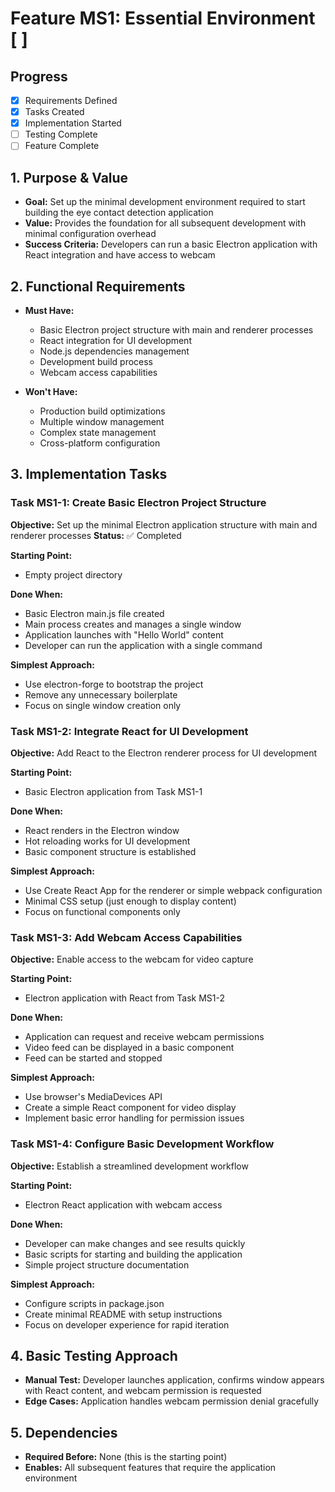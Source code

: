 # Feature MS1: Essential Environment [ ]

## Progress
- [x] Requirements Defined
- [x] Tasks Created
- [x] Implementation Started
- [ ] Testing Complete
- [ ] Feature Complete

## 1. Purpose & Value
- **Goal:** Set up the minimal development environment required to start building the eye contact detection application
- **Value:** Provides the foundation for all subsequent development with minimal configuration overhead
- **Success Criteria:** Developers can run a basic Electron application with React integration and have access to webcam

## 2. Functional Requirements
- **Must Have:**
  - Basic Electron project structure with main and renderer processes
  - React integration for UI development
  - Node.js dependencies management
  - Development build process
  - Webcam access capabilities

- **Won't Have:**
  - Production build optimizations
  - Multiple window management
  - Complex state management
  - Cross-platform configuration

## 3. Implementation Tasks

### Task MS1-1: Create Basic Electron Project Structure
**Objective:** Set up the minimal Electron application structure with main and renderer processes
**Status:** ✅ Completed

**Starting Point:**
- Empty project directory

**Done When:**
- Basic Electron main.js file created
- Main process creates and manages a single window
- Application launches with "Hello World" content
- Developer can run the application with a single command

**Simplest Approach:**
- Use electron-forge to bootstrap the project
- Remove any unnecessary boilerplate
- Focus on single window creation only

### Task MS1-2: Integrate React for UI Development
**Objective:** Add React to the Electron renderer process for UI development

**Starting Point:**
- Basic Electron application from Task MS1-1

**Done When:**
- React renders in the Electron window
- Hot reloading works for UI development
- Basic component structure is established

**Simplest Approach:**
- Use Create React App for the renderer or simple webpack configuration
- Minimal CSS setup (just enough to display content)
- Focus on functional components only

### Task MS1-3: Add Webcam Access Capabilities
**Objective:** Enable access to the webcam for video capture

**Starting Point:**
- Electron application with React from Task MS1-2

**Done When:**
- Application can request and receive webcam permissions
- Video feed can be displayed in a basic component
- Feed can be started and stopped

**Simplest Approach:**
- Use browser's MediaDevices API
- Create a simple React component for video display
- Implement basic error handling for permission issues

### Task MS1-4: Configure Basic Development Workflow
**Objective:** Establish a streamlined development workflow

**Starting Point:**
- Electron React application with webcam access

**Done When:**
- Developer can make changes and see results quickly
- Basic scripts for starting and building the application
- Simple project structure documentation

**Simplest Approach:**
- Configure scripts in package.json
- Create minimal README with setup instructions
- Focus on developer experience for rapid iteration

## 4. Basic Testing Approach
- **Manual Test:** Developer launches application, confirms window appears with React content, and webcam permission is requested
- **Edge Cases:** Application handles webcam permission denial gracefully

## 5. Dependencies
- **Required Before:** None (this is the starting point)
- **Enables:** All subsequent features that require the application environment